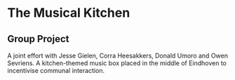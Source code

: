 # The Musical Kitchen

## Group Project

A joint effort with Jesse Gielen, Corra Heesakkers, Donald Umoro and Owen Sevriens.
A kitchen-themed music box placed in the middle of Eindhoven to incentivise communal interaction.
